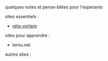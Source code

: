 quelques notes et pense-bêtes pour l'esperanto


sites essentiels :
* [reta-vortaro](https://www.reta-vortaro.de "Le dictionnaire à avoir dans ses signets")

sites pour apprendre :
* lernu.net

autres sites :
